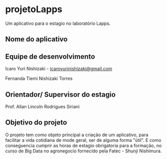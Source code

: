 # projetoLapps
Um aplicativo para o estagio no laboratório Lapps.

<h2>Nome do aplicativo</h2>

Equipe de desenvolvimento
-
Icaro Yuri Nishizaki - icaroyurinishizaki@gmail.com

Fernanda Tiemi Nishizaki Torres

Orientador/ Supervisor do estagio
-
Prof. Allan Lincoln Rodrigues Siriani 


Objetivo do projeto
-
O projeto tem como objeto principal a criação de um aplicativo, para facilitar a vida cotidiana de mode geral,
ser de alguma forma "útil". E como conseguencia cumprir as horas de estagio obrigatoria para a formação, no curso
de Big Data no agronegocio fornecido pela Fatec - Shunji Nishimura.
